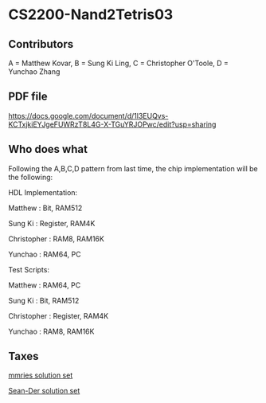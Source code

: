 # CS2200-Nand2Tetris03
## Contributors
A = Matthew Kovar,
B = Sung Ki Ling,
C = Christopher O'Toole,
D = Yunchao Zhang

## PDF file
https://docs.google.com/document/d/1l3EUQvs-KCTxjkiEYJgeFUWRzT8L4G-X-TGuYRJOPwc/edit?usp=sharing

## Who does what
Following the A,B,C,D pattern from last time, the chip implementation will be the following:

HDL Implementation:

Matthew : Bit, RAM512

Sung Ki : Register, RAM4K

Christopher	: RAM8, RAM16K

Yunchao : RAM64, PC

Test Scripts:

Matthew : RAM64, PC

Sung Ki : Bit, RAM512

Christopher	: Register, RAM4K

Yunchao : RAM8, RAM16K

## Taxes
[mmries solution set](https://github.com/mmmries/nand2tetris)

[Sean-Der solution set](https://github.com/Sean-Der/nand2tetris)
